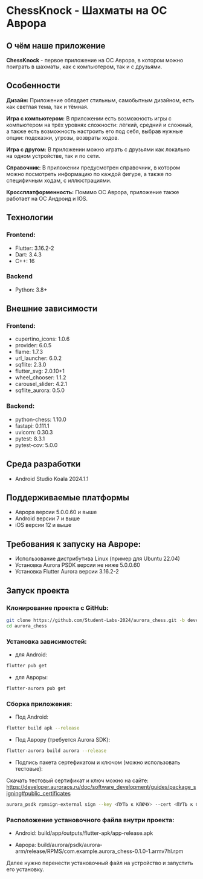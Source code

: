 # ChessKnock - Шахматы на ОС Аврора

## О чём наше приложение

**ChessKnock** - первое приложение на ОС Аврора, в котором можно поиграть в шахматы, как с компьютером, так и с друзьями.

## Особенности

**Дизайн:** Приложение обладает стильным, самобытным дизайном, есть как светлая тема, так и тёмная.

**Игра с компьютером:** В приложении есть возможность игры с компьютером на трёх уровнях сложности: лёгкий, средний и сложный, а также есть возможность настроить его под себя, выбрав нужные опции: подсказки, угрозы, возвраты ходов.

**Игра с другом:** В приложении можно играть с друзьями как локально на одном устройстве, так и по сети.

**Справочник:** В приложении предусмотрен справочник, в котором можно посмотреть информацию по каждой фигуре, а также по специфичным ходам, с иллюстрациями.

**Кроссплатформенность:** Помимо ОС Аврора, приложение также работает на ОС Андроид и IOS.

## Технологии
### Frontend:
- Flutter: 3.16.2-2
- Dart: 3.4.3
- C++: 16
### Backend
- Python: 3.8+

## Внешние зависимости
### Frontend:
- cupertino_icons: 1.0.6
- provider: 6.0.5
- flame: 1.7.3
- url_launcher: 6.0.2
- sqflite: 2.3.0
- flutter_svg: 2.0.10+1
- wheel_chooser: 1.1.2
- carousel_slider: 4.2.1
- sqflite_aurora: 0.5.0
### Backend:
- python-chess: 1.10.0
- fastapi: 0.111.1
- uvicorn: 0.30.3
- pytest: 8.3.1 
- pytest-cov: 5.0.0 

## Среда разработки
- Android Studio Koala 2024.1.1

## Поддерживаемые платформы
- Аврора версии 5.0.0.60 и выше
- Android версии 7 и выше
- iOS версии 12 и выше

## Требования к запуску на Авроре:
- Использование дистрибутива Linux (пример для Ubuntu 22.04)
- Установка Aurora PSDK версии не ниже 5.0.0.60
- Установка Flutter Aurora версии 3.16.2-2

## Запуск проекта
### Клонирование проекта с GitHub:
```bash
git clone https://github.com/Student-Labs-2024/aurora_chess.git -b develop
cd aurora_chess
```
### Установка зависимостей:

- для Android:
```bash
flutter pub get
```
- для Авроры:
```bash
flutter-aurora pub get
```
### Сборка приложения:

- Под Android:
```bash
flutter build apk --release
```

- Под Аврору (требуется Aurora SDK):
```bash
flutter-aurora build aurora --release
```

- Подпись пакета сертефикатом и ключом (можно использовать тестовые):

Скачать тестовый сертификат и ключ можно на сайте: https://developer.auroraos.ru/doc/software_development/guides/package_signing#public_certificates
```bash
aurora_psdk rpmsign-external sign --key <ПУТЬ к КЛЮЧУ> --cert <ПУТЬ к СЕРТИФИКАТУ> <ПУТЬ к ПАКЕТУ>
```

### Расположение установочного файла внутри проекта:

- Android: build/app/outputs/flutter-apk/app-release.apk

- Аврора: build/aurora/psdk/aurora-arm/release/RPMS/com.example.aurora_chess-0.1.0-1.armv7hl.rpm

Далее нужно перенести установочный файл на устройство и запустить его установку.

